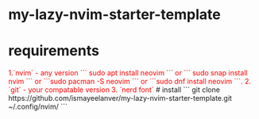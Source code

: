 # my-lazy-nvim-starter-template

# requirements
<span style="color:red">
1.`nvim` - any version ``` sudo apt install neovim ``` or ``` sudo snap install nvim ``` or ```sudo pacman -S neovim ``` or ```sudo dnf install neovim ```.
2. `git` - your compatable version
3. `nerd font` <https://www.nerdfonts.com/>
</span>
# install
```
git clone https://github.com/ismayeelanver/my-lazy-nvim-starter-template.git ~/.config/nvim/
```
